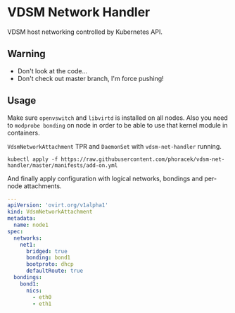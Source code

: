 # VDSM Network Handler

VDSM host networking controlled by Kubernetes API.

## Warning

- Don't look at the code...
- Don't check out master branch, I'm force pushing!

## Usage

Make sure `openvswitch` and `libvirtd` is installed on all nodes. Also you
need to `modprobe bonding` on node in order to be able to use that kernel
module in containers.

`VdsmNetworkAttachment` TPR and `DaemonSet` with `vdsm-net-handler` running.

```shell
kubectl apply -f https://raw.githubusercontent.com/phoracek/vdsm-net-handler/master/manifests/add-on.yml
```

And finally apply configuration with logical networks, bondings and per-node
attachments.

```yaml
---
apiVersion: 'ovirt.org/v1alpha1'
kind: VdsmNetworkAttachment
metadata:
  name: node1
spec:
  networks:
    net1:
      bridged: true
      bonding: bond1
      bootproto: dhcp
      defaultRoute: true
  bondings:
    bond1:
      nics:
        - eth0
        - eth1
```